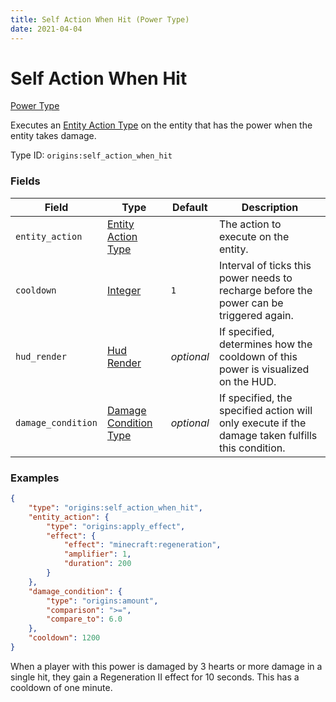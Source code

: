 ```yaml
---
title: Self Action When Hit (Power Type)
date: 2021-04-04
---
```


# Self Action When Hit

[Power Type](../power_types.md)

Executes an [Entity Action Type](../entity_action_types.md) on the entity that has the power when the entity takes damage.

Type ID: `origins:self_action_when_hit`


### Fields

Field  | Type | Default | Description
-------|------|---------|-------------
`entity_action` | [Entity Action Type](../entity_action_types.md) | | The action to execute on the entity.
`cooldown` | [Integer](../data_types/integer.md) | `1` | Interval of ticks this power needs to recharge before the power can be triggered again.
`hud_render` | [Hud Render](../data_types/hud_render.md) | _optional_ | If specified, determines how the cooldown of this power is visualized on the HUD.
`damage_condition` | [Damage Condition Type](../damage_condition_types.md) | _optional_ | If specified, the specified action will only execute if the damage taken fulfills this condition.


### Examples
```json
{
	"type": "origins:self_action_when_hit",
	"entity_action": {
		"type": "origins:apply_effect",
		"effect": {
		    "effect": "minecraft:regeneration",
      		"amplifier": 1,
      		"duration": 200
    	}
  	},
  	"damage_condition": {
    	"type": "origins:amount",
    	"comparison": ">=",
    	"compare_to": 6.0
  	},
  	"cooldown": 1200
}
```
When a player with this power is damaged by 3 hearts or more damage in a single hit, they gain a Regeneration II effect for 10 seconds. This has a cooldown of one minute.
